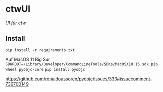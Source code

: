 # ctwUI

_UI für ctw_

## Install

`pip install -r requirements.txt`

Auf MacOS 11 Big Sur
`SDKROOT=/Library/Developer/CommandLineTools/SDKs/MacOSX10.15.sdk pip wheel pyobjc-core`
`pip install pyobjc`

https://github.com/ronaldoussoren/pyobjc/issues/333#issuecomment-736700149

